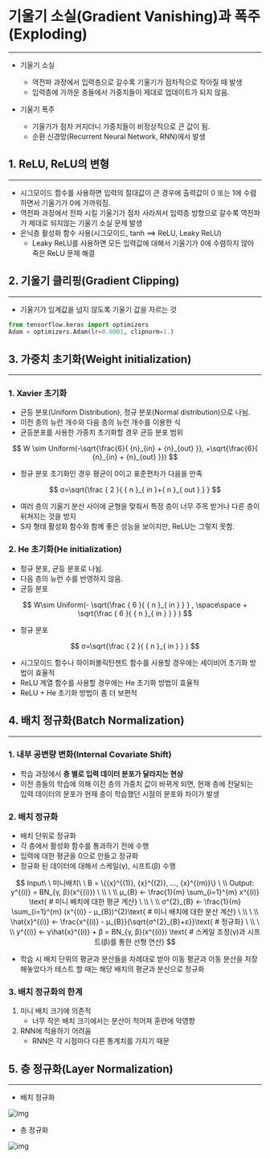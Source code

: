 # 기울기 소실(Gradient Vanishing)과 폭주(Exploding)

<hr>

- 기울기 소실
  - 역전파 과정에서 입력층으로 갈수록 기울기가 점차적으로 작아질 때 발생
  - 입력층에 가까운 층들에서 가중치들이 제대로 업데이트가 되지 않음.

- 기울기 폭주
  - 기울기가 점차 커지더니 가중치들이 비정상적으로 큰 값이 됨.
  - 순환 신경망(Recurrent Neural Network, RNN)에서 발생



## 1. ReLU, ReLU의 변형

<hr>

- 시그모이드 함수를 사용하면 입력의 절대값이 큰 경우에 출력값이 0 또는 1에 수렴하면서 기울기가 0에 가까워짐.
- 역전파 과정에서 전파 시킬 기울기가 점차 사라져서 입력층 방향으로 갈수록 역전파가 제대로 되지않는 기울기 소실 문제 발생
- 은닉층 활성화 함수 사용(시그모이드, tanh ==> ReLU, Leaky ReLU)
  - Leaky ReLU를 사용하면 모든 입력값에 대해서 기울기가 0에 수렴하지 않아 죽은 ReLU 문제 해결



## 2. 기울기 클리핑(Gradient Clipping)

<hr>

- 기울기가 임계값을 넘지 않도록 기울기 값을 자르는 것

```python
from tensorflow.keras import optimizers
Adam = optimizers.Adam(lr=0.0001, clipnorm=1.)
```



## 3. 가중치 초기화(Weight initialization)

<hr>

### 1. Xavier 초기화

- 균등 분포(Uniform Distribution), 정규 분포(Normal distribution)으로 나뉨.
- 이전 층의 뉴런 개수와 다음 층의 뉴런 개수를 이용한 식
- 균등분포를 사용한 가중치 초기화할 경우 균등 분포 범위

$$
W \sim Uniform(-\sqrt{\frac{6}{ {n}_{in} + {n}_{out} }}, +\sqrt{\frac{6}{ {n}_{in} + {n}_{out} }})
$$

- 정규 분포 초기화인 경우 평균이 0이고 표준편차가 다음을 만족

$$
σ=\sqrt{\frac { 2 }{ { n }_{ in }+{ n }_{ out } } }
$$

- 여러 층의 기울기 분산 사이에 균형을 맞춰서 특정 층이 너무 주목 받거나 다른 층이 뒤쳐지는 것을 방지
- S자 형태 활성화 함수와 함께 좋은 성능을 보이지만, ReLU는 그렇지 못함.

### 2. He 초기화(He initialization)

- 정규 분포, 균등 분포로 나뉨.
- 다음 층의 뉴런 수를 반영하지 않음.
- 균등 분포

$$
W\sim Uniform(- \sqrt{\frac { 6 }{ { n }_{ in } } } , \space\space + \sqrt{\frac { 6 }{ { n }_{ in } } } )
$$

- 정규 분포

$$
σ=\sqrt{\frac { 2 }{ { n }_{ in } } }
$$

- 시그모이드 함수나 하이퍼볼릭탄젠트 함수를 사용할 경우에는 세이비어 초기화 방법이 효율적
- ReLU 계열 함수를 사용할 경우에는 He 초기화 방법이 효율적
- ReLU + He 초기화 방법이 좀 더 보편적



## 4. 배치 정규화(Batch Normalization)

<hr>

### 1. 내부 공변량 변화(Internal Covariate Shift)

- 학습 과정에서 **층 별로 입력 데이터 분포가 달라지는 현상**
- 이전 층들의 학습에 의해 이전 층의 가중치 값이 바뀌게 되면, 현재 층에 전달되는 입력 데이터의 분포가 현재 층이 학습했던 시점의 분포와 차이가 발생

### 2. 배치 정규화

- 배치 단위로 정규화
- 각 층에서 활성화 함수를 통과하기 전에 수행
- 입력에 대한 평균을 0으로 만들고 정규화
- 정규화 된 데이터에 대해서 스케일(γ), 시프트(β) 수행

$$
Input\ \ 미니배치\ \ B = \{{x}^{(1)}, {x}^{(2)}, ..., {x}^{(m)}\}
\
\\
Output: y^{(i)} = BN_{γ, β}(x^{(i)})
\
\\
\
\\
μ_{B} ← \frac{1}{m} \sum_{i=1}^{m} x^{(i)} \text{ # 미니 배치에 대한 평균 계산}
\
\\
\
\\
σ^{2}_{B} ← \frac{1}{m} \sum_{i=1}^{m} (x^{(i)} - μ_{B})^{2}\text{ # 미니 배치에 대한 분산 계산}
\
\\
\
\\
\hat{x}^{(i)} ← \frac{x^{(i)} - μ_{B}}{\sqrt{σ^{2}_{B}+ε}}\text{ # 정규화}
\
\\
\
\\
y^{(i)} ← γ\hat{x}^{(i)} + β = BN_{γ, β}(x^{(i)}) \text{ # 스케일 조정(γ)과 시프트(β)를 통한 선형 연산}
$$

- 학습 시 배치 단위의 평균과 분산들을 차례대로 받아 이동 평균과 이동 분산을 저장해놓았다가 테스트 할 때는 해당 배치의 평균과 분산으로 정규화

### 3.  배치 정규화의 한계

1. 미니 배치 크기에 의존적
   - 너무 작은 배치 크기에서는 분산이 적어져 훈련에 악영향
2. RNN에 적용하기 어려움
   - RNN은 각 시점마다 다른 통계치를 가지기 때문



## 5. 층 정규화(Layer Normalization)

<hr>

- 배치 정규화

![img](https://wikidocs.net/images/page/61375/%EB%B0%B0%EC%B9%98%EC%A0%95%EA%B7%9C%ED%99%94.PNG)

- 층 정규화

![img](https://wikidocs.net/images/page/61375/%EC%B8%B5%EC%A0%95%EA%B7%9C%ED%99%94.PNG)